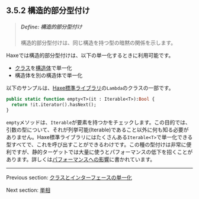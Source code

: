 ## 3.5.2 構造的部分型付け

> ##### Define: 構造的部分型付け
>
> 構造的部分型付けは、同じ構造を持つ型の暗黙の関係を示します。

Haxeでは構造的部分型付けは、以下の単一化するときに利用可能です。

* [クラス](types-class-instance.md)を[構造体](types-anonymous-structure.md)で単一化
* 構造体を別の構造体で単一化

以下のサンプルは、[Haxe標準ライブラリ](std.md)の`Lambda`のクラスの一部です。

```haxe
public static function empty<T>(it : Iterable<T>):Bool {
  return !it.iterator().hasNext();
}
```

`empty`メソッドは、`Iterable`が要素を持つかをチェックします。この目的では、引数の型について、それが列挙可能(Iterable)であること以外に何も知る必要がありません。Haxe標準ライブラリにはたくさんある`Iterable<T>`で単一化できる型すべてで、これを呼び出すことができるわけです。この種の型付けは非常に便利ですが、静的ターゲットでは大量に使うとパフォーマンスの低下を招くことがあります。詳しくは[パフォーマンスへの影響](types-structure-performance.md)に書かれています。

---

Previous section: [クラスとインターフェースの単一化](type-system-unification-between-classes-and-interfaces.md)

Next section: [単相](type-system-monomorphs.md)